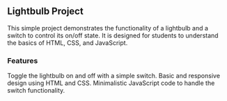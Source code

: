 ## Lightbulb Project
This simple project demonstrates the functionality of a lightbulb and a switch to control its on/off state. 
It is designed for students to understand the basics of HTML, CSS, and JavaScript.

### Features
Toggle the lightbulb on and off with a simple switch.
Basic and responsive design using HTML and CSS.
Minimalistic JavaScript code to handle the switch functionality.
